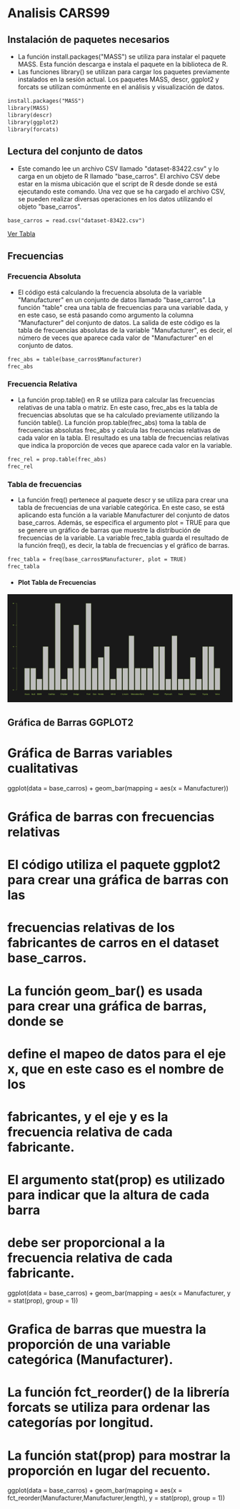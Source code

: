# Analisis CARS99

## Instalación de paquetes necesarios
* La función install.packages("MASS") se utiliza para instalar el paquete MASS. Esta función descarga e instala el paquete en la biblioteca de R.
* Las funciones library() se utilizan para cargar los paquetes previamente instalados en la sesión actual. Los paquetes MASS, descr, ggplot2 y forcats se utilizan comúnmente en el análisis y visualización de datos.

```
install.packages("MASS")
library(MASS)
library(descr)
library(ggplot2)
library(forcats)
```

## Lectura del conjunto de datos
* Este comando lee un archivo CSV llamado "dataset-83422.csv" y lo carga en un objeto de R llamado "base_carros". El archivo CSV debe estar en la misma ubicación que el script de R desde donde se está ejecutando este comando. Una vez que se ha cargado el archivo CSV, se pueden realizar diversas operaciones en los datos utilizando el objeto "base_carros".
```
base_carros = read.csv("dataset-83422.csv")
```

[Ver Tabla](./TablaCars99.md)

## Frecuencias

### Frecuencia Absoluta
* El código está calculando la frecuencia absoluta de la variable "Manufacturer" en un conjunto de datos llamado "base_carros". La función "table" crea una tabla de frecuencias para una variable dada, y en este caso, se está pasando como argumento la columna "Manufacturer" del conjunto de datos. La salida de este código es la tabla de frecuencias absolutas de la variable "Manufacturer", es decir, el número de veces que aparece cada valor de "Manufacturer" en el conjunto de datos.
```
frec_abs = table(base_carros$Manufacturer)
frec_abs
```

### Frecuencia Relativa
* La función prop.table() en R se utiliza para calcular las frecuencias relativas de una tabla o matriz. En este caso, frec_abs es la tabla de frecuencias absolutas que se ha calculado previamente utilizando la función table(). La función prop.table(frec_abs) toma la tabla de frecuencias absolutas frec_abs y calcula las frecuencias relativas de cada valor en la tabla. El resultado es una tabla de frecuencias relativas que indica la proporción de veces que aparece cada valor en la variable.
```
frec_rel = prop.table(frec_abs)
frec_rel
```

### Tabla de frecuencias
* La función freq() pertenece al paquete descr y se utiliza para crear una tabla de frecuencias de una variable categórica. En este caso, se está aplicando esta función a la variable Manufacturer del conjunto de datos base_carros. Además, se especifica el argumento plot = TRUE para que se genere un gráfico de barras que muestre la distribución de frecuencias de la variable. La variable frec_tabla guarda el resultado de la función freq(), es decir, la tabla de frecuencias y el gráfico de barras.
```
frec_tabla = freq(base_carros$Manufacturer, plot = TRUE)
frec_tabla
```
* #### Plot Tabla de Frecuencias
![Plot Tabla de Frecuencias](./src/img/PlotTablaFrecuencias.png)

## Gráfica de Barras GGPLOT2

# Gráfica de Barras variables cualitativas
ggplot(data = base_carros) + 
  geom_bar(mapping = aes(x = Manufacturer))

# Gráfica de barras con frecuencias relativas
# El código utiliza el paquete ggplot2 para crear una gráfica de barras con las 
# frecuencias relativas de los fabricantes de carros en el dataset base_carros. 
# La función geom_bar() es usada para crear una gráfica de barras, donde se 
# define el mapeo de datos para el eje x, que en este caso es el nombre de los 
# fabricantes, y el eje y es la frecuencia relativa de cada fabricante. 
# El argumento stat(prop) es utilizado para indicar que la altura de cada barra 
# debe ser proporcional a la frecuencia relativa de cada fabricante.
ggplot(data = base_carros) + 
  geom_bar(mapping = aes(x = Manufacturer, y = stat(prop), group = 1))

# Grafica de barras que muestra la proporción de una variable categórica (Manufacturer).
# La función fct_reorder() de la librería forcats se utiliza para ordenar las categorías por longitud.
# La función stat(prop) para mostrar la proporción en lugar del recuento.
ggplot(data = base_carros) + 
  geom_bar(mapping = aes(x = fct_reorder(Manufacturer,Manufacturer,length), y = stat(prop), group = 1))
